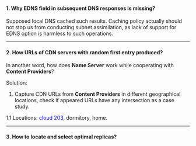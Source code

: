 #### 1. Why EDNS field in subsequent DNS responses is missing?
Supposed local DNS cached such results. Caching policy actually 
should not stop us from conducting subnet assimilation, as lack 
of support for EDNS option is harmless to such operations.

****

#### 2. How URLs of CDN servers with random first entry produced? 
In another word, how does **Name Server** work while cooperating 
with **Content Providers**?

Solution:

1. Capture CDN URLs from **Content Providers** in different 
geographical locations, check if appeared URLs have any 
intersection as a case study.

1.1 Locations: <span style="color:blue">cloud 203</span>, dormitory, home. 


****

#### 3. How to locate and select optimal replicas?
